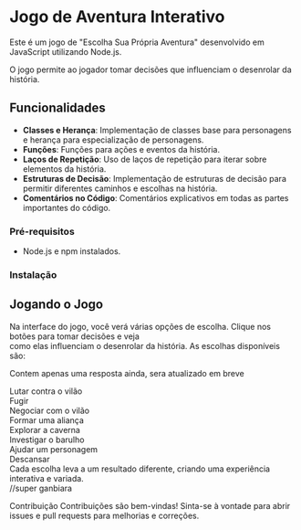 <h1>Jogo de Aventura Interativo</h1>

<p>Este é um jogo de "Escolha Sua Própria Aventura" desenvolvido em JavaScript utilizando Node.js.</p>
<p>O jogo permite ao jogador tomar decisões que influenciam o desenrolar da história.</p>

<h2>Funcionalidades</h2>

- **Classes e Herança**: Implementação de classes base para personagens e herança para especialização de personagens.
- **Funções**: Funções para ações e eventos da história.
- **Laços de Repetição**: Uso de laços de repetição para iterar sobre elementos da história.
- **Estruturas de Decisão**: Implementação de estruturas de decisão para permitir diferentes caminhos e escolhas na história.
- **Comentários no Código**: Comentários explicativos em todas as partes importantes do código.

### Pré-requisitos

- Node.js e npm instalados.

### Instalação


<h2>Jogando o Jogo</h2>
Na interface do jogo, você verá várias opções de escolha. Clique nos botões para tomar decisões e veja<br>
como elas influenciam o desenrolar da história. As escolhas disponíveis são:
</p>Contem apenas uma resposta ainda, sera atualizado em breve</p>

Lutar contra o vilão<br>
Fugir<br>
Negociar com o vilão<br>
Formar uma aliança<br>
Explorar a caverna<br>
Investigar o barulho<br>
Ajudar um personagem<br>
Descansar<br>
Cada escolha leva a um resultado diferente, criando uma experiência interativa e variada.<br>
//super ganbiara

Contribuição
Contribuições são bem-vindas! Sinta-se à vontade para abrir issues e pull requests para melhorias e correções.
